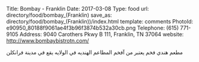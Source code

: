 Title:          Bombay - Franklin
Date:           2017-03-08
Type:           food
url:            directory/food/bombay_(Franklin)
save_as:        directory/food/bombay_(Franklin))/index.html
template:       comments
PhotoId:        e90950_80188f9061ae4f3b96f3874b532a30cb.png
Telephone:      (615) 771-9105
Address:        9040 Carothers Pkwy B 111, Franklin, TN 37064
website:        http://www.bombaybistrotn.com/

مطعم هندي فخم يعتبر من آفخم المطاعم الهنديه في الولايه يقع في مدينة فرانكلن
